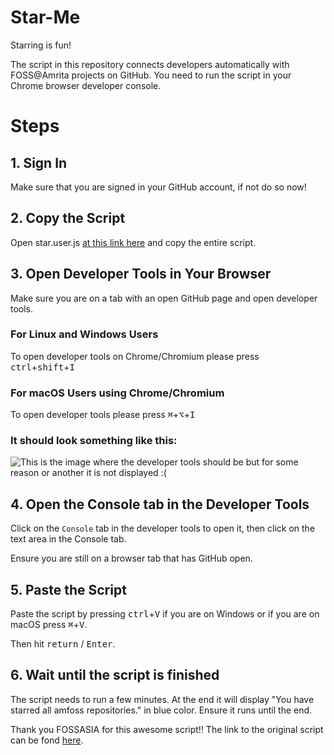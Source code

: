 # Star-Me
Starring is fun!

The script in this repository connects developers automatically with FOSS@Amrita projects on GitHub. You need to run the script in your Chrome browser developer console.

# Steps

## 1. Sign In
Make sure that you are signed in your GitHub account, if not do so now!

## 2. Copy the Script
Open star.user.js [at this link here](https://github.com/amfoss/star-me/blob/master/star.user.js) and copy the entire script.

## 3. Open Developer Tools in Your Browser

Make sure you are on a tab with an open GitHub page and open developer tools.

### For Linux and Windows Users
To open developer tools on Chrome/Chromium please press <kbd>ctrl</kbd>+<kbd>shift</kbd>+<kbd>I</kbd>

### For macOS Users using Chrome/Chromium
To open developer tools please press <kbd>⌘</kbd>+<kbd>⌥</kbd>+<kbd>I</kbd>


### It should look something like this:

![This is the image where the developer tools should be but for some reason or another it is not displayed :(](./docs/chrome-dev-tools.png)

## 4. Open the Console tab in the Developer Tools
Click on the `Console` tab in the developer tools to open it, then click on the text area in the Console tab.

Ensure you are still on a browser tab that has GitHub open.

## 5. Paste the Script
Paste the script by pressing <kbd>ctrl</kbd>+<kbd>V</kbd> if you are on Windows or if you are on macOS press <kbd>⌘</kbd>+<kbd>V</kbd>.


Then hit <kbd>return</kbd> / <kbd>Enter</kbd>.

## 6. Wait until the script is finished
The script needs to run a few minutes. At the end it will display "You have starred all amfoss repositories." in blue color. Ensure it runs until the end.

Thank you FOSSASIA for this awesome script!!
The link to the original script can be fond [here](https://github.com/fossasia/star-me).
